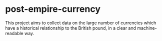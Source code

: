 # post-empire-currency

This project aims to collect data on the large number of currencies which have a historical relationship to the British pound, in a clear and machine-readable way.
